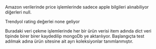 Amazon verilerinde price işlemlerinde sadece apple bilgileri alınabiliyor diğerleri null.

Trendyol rating değerlei none geliyor

Buradaki veri çekme işlemlerinde her bir ürün verisi item adında dict veri tipinde birer birer kaydedilip mongoDb ye aktarılıyor. Başlangıçta test adılmak adına ürün sitesine ait ayrı koleksiyonlar tanımlanmıştır.